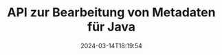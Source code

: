 ---
############################# Static ############################
layout: "product"
date: 2024-03-14T18:19:54
draft: false

product: "Metadata"
product_tag: "metadata"
platform: "Java"
platform_tag: "java"

############################# Head ############################
head_title: "Java Metadaten-API — Dokument-Metadaten anzeigen, lesen, exportieren, bearbeiten, entfernen"
head_description: "Java Metadaten-API zum Anzeigen, Lesen, Bearbeiten, Analysieren, Suchen, Löschen, Vergleichen und Exportieren von Metadaten von PDF Word Excel PPTX Outlook Visio Audio Video und Bilddokumenten."

############################# Header ############################
title: "API zur Bearbeitung von Metadaten für Java"
description: "Entwickeln Sie Java Anwendungen zum Erstellen, Anzeigen, Zugreifen, Aktualisieren, Löschen, Suchen, Vergleichen, Ersetzen und Exportieren von Metadaten gängiger Dokumente und Bildformate."
button:
    enable: true

############################# SubMenu ############################
submenu:
    enable: true
    
    left:
        img_alt: "GroupDocs.Metadata for Java"
        image: "https://www.groupdocs.cloud/templates/groupdocs/images/product-logos/groupdocs-metadata-java.png"
        product: "GroupDocs.Metadata"
        platform: "Java"
        
    middle:
        button:
            # button loop
            - link: "#overview"
              text: "Überblick"

            # button loop
            - link: "#features"
              text: "Funktionen"

            # button loop
            - link: "#support"
              text: "Unterstützung"

            # button loop
            - link: "https://products.groupdocs.app/metadata"
              text: "Live-Demo"

            # button loop
            - link: "https://purchase.groupdocs.com/pricing/metadata/java"
              text: "Preisgestaltung"

    right:
        link_download: "https://downloads.groupdocs.com/metadata"
        link_learn: "https://docs.groupdocs.com/metadata/java/"
        link_buy: "https://purchase.groupdocs.com"

############################# Overview ############################
overview:
    enable: true
    content: |
      GroupDocs.Metadata for Java ist eine erweiterte Metadatenverwaltungs-API zur Bearbeitung von Metadateninformationen von Dokumenten, Bildern, Archiven, Torrents und verschiedenen anderen Dateiformaten. Entwickler können jetzt die Funktionalität ihrer Java Anwendungen erweitern, indem sie auf einfache Weise Funktionen zum Anzeigen, Ändern, Löschen, Extrahieren, Suchen, Vergleichen, Ersetzen und Exportieren von Metadaten in alle gängigen Geschäftsdokumentformate wie PDF, Microsoft Office Word, Excel Tabellen, PowerPoint Präsentationen und Folien, Outlook E-Mails, Project, Visio Diagramme, OneNote, Bilder, AutoCAD, Photoshop, Audio integrieren, Video, OpenType-Schriften und Metadateien.  

      Die Java Metadatenbibliothek bietet Ihnen Funktionen wie Metadatensuche, Ersetzen von Metadateneigenschaften und Vergleichen von Metadaten unterstützter Dateiformate, um Ähnlichkeiten und Unterschiede zu identifizieren. Sie können Metadaten auch für ein besseres Informationsmanagement bearbeiten oder ändern und abgerufene Metadateninformationen in eine Excel -Datei, CSV-Datei und DataSet exportieren. Die API bietet umfassende Unterstützung für die Arbeit mit allen gängigen Metadatenstandards wie integrierten, XMP, EXIF und benutzerdefinierten Metadateneigenschaften in unterstützten Dokumentformaten.

      GroupDocs.Metadata for Java ist mit allen Java Versionen kompatibel und unterstützt gängige Betriebssysteme (Windows, Linux, Mac OS), auf denen Java Runtime ausgeführt werden kann.
    tabs:
      enable: true
      
      ## TAB ONE ##
      tab_one:
        description: |
          Im Folgenden finden Sie eine Übersicht über GroupDocs.Metadata for Java:
      
        left:
          enable: true
          icon: "fas fa-file-image"
          title: "Mit Bildern arbeiten"
          content: |
            * XMP Metadaten
            * EXIF Metadaten
            * IPTC-IIM Metadaten
            * PSD Metadaten
            * CAD Metadaten
            * Zusätzliche IFD-Tags analysieren
        
        right:
          enable: true
          icon: "fab fa-html5"
          title: "Arbeiten mit Audio & Video"
          content: |
            * Erkennung des Runtime-Formats MP3
            * Lyrics3 Tag lesen
            * MPEG Audio Informationen lesen
            * AVI Header-Informationen lesen
            * Matroska-Untertitel lesen
            * Daten nach Excel oder CSV exportieren
      
      ## TAB TWO ##
      tab_two:
        description: |
          GroupDocs.Metadata for Java unterstützt Folgendes [Dateiformate für Dokumente](https://docs.groupdocs.com/metadata/java/supported-document-formats/):

        left:
          enable: true
          table:
            # table loop
            - title: "Microsoft Office"
              content: |
                * **Word:** DOC, DOCX, DOCM, DOT, DOTX, DOTM, RTF, TXT
                * **Excel:** XLS, XLSX, XLSM, XLSB, XLTM, XLT, XLTM, XLTX, XLAM, SXC, SpreadsheetML
                * **PowerPoint:** PPT, PPTX, PPS, PPSX, PPSM, POT, POTM, POTX, PPTM
                * **Visio:** VSD, VDX, VSS, VSSX, VSX, VST, VSTX, VTX, VSDX, VDW, VSTM, VSSM, VSDM
                * **Project:** MPP
                * **Outlook:** MSG, EML, EMLX, PST, OST
                * **OneNote:** ONE

        right:
          enable: true
          table:
            # table loop
            - title: "Andere Formate"
              content: |
                * **OpenDocument**: ODT, ODS
                * **Portable**: PDF
                * **Photoshop**: PSD
                * **AutoCAD**: DWG, DXF
                * **Audio**:  MP3, WAV
                * **Video**: AVI, MOV, QT, FLV
                * **Metafiles**: EMF, WMF
                * **vCard**: VCF, VCR
                * **Bilder**: JPG, JPEG, JPE, JP2, PNG, GIF, TIFF, WebP, BMP, DJVU, DJV, DICOM
                * **Matroska Media Container**: MKV, MKA, MK3D, WEBM
                * **OpenType-Schriften**: OTF, OTC, TTF, TTC
                * **Andere**: EPUB, ZIP, TORRENT, ASF

      ## TAB THREE ##
      tab_three:
        description: |
          GroupDocs.Metadata for Java unterstützt die folgenden Betriebssysteme, Frameworks und Paketmanager:
        
        left:
          enable: true
          table:
            # table loop
            - icon: "fab fa-windows"
              title: "Betriebssysteme"
              content: |
                * Microsoft Windows Desktop
                * Microsoft Windows Server
                * Linux
                * Mac IST

            # table loop
            - icon: "fas fa-code"
              title: "Unterstützte Frameworks"
              content: |
                * Java 7 (1.7) und höher

        right:
          enable: true
          table:
            # table loop
            - icon: "fas fa-cogs"
              title: "Entwicklungsumgebungen"
              content: |
                * NetBeans
                * IntelliJ IDEA
                * Sonnenfinsternis
            # table loop
            - icon: "fas fa-tools"
              title: "Automatisierungstool erstellen"
              content: |
                * Seherin

############################# Features ############################
features:
    enable: true
    title: "GroupDocs.Metadata for Java Funktionen"

    feature:
      # feature loop
      - icon: "fas fa-copy"
        content: "Manipulieren Sie integrierte und benutzerdefinierte Metadaten und rufen Sie Metadaten von Torrents und Archivformaten ab"
       
      # feature loop
      - icon: "fas fa-eye"
        content: "Auf versteckte Daten in Microsoft Word, Excel, PowerPoint & PDF zugreifen und sie löschen"

      # feature loop
      - icon: "fas fa-bolt"
        content: "Dokumentdateityp zur Laufzeit erkennen"
      
      # feature loop
      - icon: "fas fa-file-powerpoint"
        content: "Identifizieren/Löschen digitaler Signaturen in Word, Excel, PDF"

      # feature loop
      - icon: "fas fa-code"
        content: "Erkennen Sie den Passwortschutz für Dokumente in Word, Excel, PowerPoint und PDF"

      # feature loop
      - icon: "fas fa-cloud"
        content: "Vorschaubilder und Bildvorschauen unterstützter Formate und Matroska Multimedia Container-Unterstützung abrufen"

      # feature loop
      - icon: "fas fa-remove-format"
        content: "Extrahieren Sie Textmetadaten aus PNG Bilddateien"

      # feature loop
      - icon: "fas fa-comment-slash"
        content: "Unterstützt die Aufzählung aller Metadatentypen und das Lesen von Metadaten von OpenType-Schriftdateien"

      # feature loop
      - icon: "fas fa-location-arrow"
        content: "Lesen Sie die Metadateneigenschaft mit dem definierten Schlüssel für jedes unterstützte Format"

      # feature loop
      - icon: "fas fa-border-all"
        content: "Metadaten von E-Mail-Nachrichten abrufen/löschen und Anhänge entfernen"

      # feature loop
      - icon: "fas fa-wrench"
        content: "Matroska-Untertitel lesen und Metadaten von Audio und Video Dateien abrufen"

      # feature loop
      - icon: "fas fa-columns"
        content: "Generieren Sie Bildvorschauen für EPUB, CAD, EML & MSG Dateien"

      # feature loop
      - icon: "fas fa-file-word"
        content: "Identifizieren Sie Unterschiede oder Ähnlichkeiten in den Metadaten unterstützter Formate durch Vergleich"

      # feature loop
      - icon: "fas fa-envelope"
        content: "Eigenschaften von Dokument, EXIF und XMP Metadaten durchsuchen"

      # feature loop
      - icon: "fas fa-print"
        content: "Metadaten-Eigenschaften von Word, Excel, PowerPoint und PDF ersetzen"

      # feature loop
      - icon: "fas fa-file-archive"
        content: "Exportieren Sie Metadaten unterstützter Dateiformate nach Excel, CSV oder DataSet"

      # feature loop
      - icon: "fas fa-lock"
        content: "Hinzufügen oder Aktualisieren von XMP und EXIF Metadateneigenschaften beliebiger Typen mithilfe der Such-API"

      # feature loop
      - icon: "fas fa-file-code"
        content: "Bearbeiten Sie die Eigenschaften von Bildmetadaten und löschen Sie die Standortinformationen von Fotos"

      # feature loop
      - icon: "fas fa-fill-drip"
        content: "Metadaten und Kommentare aus Berichten und Dokumenten löschen"
        
      # feature loop
      - icon: "fas fa-file-excel"
        content: "Extraktion von Metadaten aus Microsoft Excel -Dateien ab Excel 95"

      # feature loop
      - icon: "fas fa-heading"
        content: "Reduzierung des Speicherverbrauchs von PDF, Excel und Bildformaten"

      # feature loop
      - icon: "fas fa-project-diagram"
        content: "Aktualisieren Sie die Eigenschaften von EXIF Metadaten in WEBP-, PNG - und PSD -Dateien"

      # feature loop
      - icon: "fas fa-cube"
        content: "Extrahieren Sie XMP Metadateneigenschaften in MOV, MP3 und WEBP-Dateien"

      # feature loop
      - icon: "fas fa-envelope"
        content: "Hinzufügen, Aktualisieren und Löschen von IPTC Metadatenpaketen in TIFF Bildern"

      # feature loop
      - icon: "fas fa-project-diagram"
        content: "Hinzufügen, Aktualisieren und Entfernen von EXIF Metadatenpaketen in JPEG 2000 Bildern"

      # feature loop
      - icon: "fas fa-cube"
        content: "EXIF Tags und XMP Metadateneigenschaften aus HEIC/HEIF-Bildformaten lesen"

      # feature loop
      - icon: "fas fa-lock"
        content: "Metadaten aus verschlüsselten Microsoft Project -Dateien lesen"
        
    more_feature:
      # more_feature_loop
      - title: "Effizientes Abrufen von Metadateneigenschaften"
        content: |
          Mit der GroupDocs.Metadata for Java API können Metadateneigenschaften unterstützter Dateiformate ziemlich effizient abgerufen werden. Der Code dafür ist ziemlich einfach und unkompliziert. Im Folgenden finden Sie ein Beispiel, das zeigt, wie einfach es ist, Metadateneigenschaften einer MP3 -Datei mit Java abzurufen:
          ```java
           try (Mp3Format mp3Format = new Mp3Format("D:\\sample.mp3")) 
          {
            System.out.printf("Album: %", mp3Format.getId3v1Properties().getAlbum());
            System.out.printf("Title: %", mp3Format.getId3v2Properties().getTitle());
          }
          ```      
      # more_feature_loop
      - title: "Versteckte Daten zur Manipulation abrufen"
        content: "GroupDocs.Metadata for Java bietet Ihnen eine umfassende Möglichkeit, versteckte Daten aus Microsoft Word -, Excel - und PowerPoint -Dateien abzurufen und zu löschen. Sie können dasselbe auch für PDF Dokumente tun. Sie können Kommentare bearbeiten, Felder, versteckte Seiten, Formularfelder, Anmerkungen und mehr zusammenführen."

############################# Support ############################
support:
    enable: true

############################# Solutions ############################
solutions:
    enable: true
    title: "GroupDocs.Metadata bietet APIs zum Anzeigen von Dokumenten für andere beliebte Entwicklungsumgebungen"

    solution:
        # solution loop
        - img_alt: "GroupDocs.Metadata for .NET"
          image: "/border/groupdocs-metadata-net.svg"
          product: "GroupDocs.Metadata"
          platform: ".NET"
          link: "/metadata/net/"

        # solution loop
        - img_alt: "GroupDocs.Metadata for Node.js"
          image: "/border/groupdocs-metadata-nodejs-java.svg"
          product: "GroupDocs.Metadata"
          platform: "Node.js via Java"
          link: "/metadata/nodejs-java/"

############################# Back to top ###############################
back_to_top:
  enable: true
---